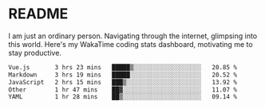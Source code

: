 # README

I am just an ordinary person. Navigating through the internet, glimpsing into this world.
Here's my WakaTime coding stats dashboard, motivating me to stay productive.

<!--START_SECTION:waka-->

```txt
Vue.js       3 hrs 23 mins   █████▒░░░░░░░░░░░░░░░░░░░   20.85 %
Markdown     3 hrs 19 mins   █████░░░░░░░░░░░░░░░░░░░░   20.52 %
JavaScript   2 hrs 15 mins   ███▒░░░░░░░░░░░░░░░░░░░░░   13.92 %
Other        1 hr 47 mins    ██▓░░░░░░░░░░░░░░░░░░░░░░   11.07 %
YAML         1 hr 28 mins    ██▒░░░░░░░░░░░░░░░░░░░░░░   09.14 %
```

<!--END_SECTION:waka-->